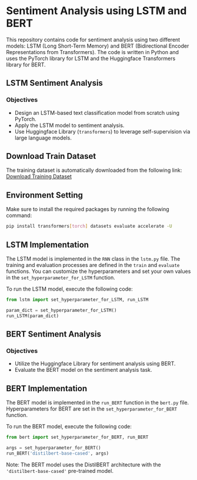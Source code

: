 # Sentiment Analysis using LSTM and BERT

This repository contains code for sentiment analysis using two different models: LSTM (Long Short-Term Memory) and BERT (Bidirectional Encoder Representations from Transformers). The code is written in Python and uses the PyTorch library for LSTM and the Huggingface Transformers library for BERT.

## LSTM Sentiment Analysis

### Objectives
- Design an LSTM-based text classification model from scratch using PyTorch.
- Apply the LSTM model to sentiment analysis.
- Use Huggingface Library (`transformers`) to leverage self-supervision via large language models.

## Download Train Dataset

The training dataset is automatically downloaded from the following link:
[Download Training Dataset](https://raw.githubusercontent.com/dongkwan-kim/small_dataset/master/review_10k.csv)

## Environment Setting

Make sure to install the required packages by running the following command:
```bash
pip install transformers[torch] datasets evaluate accelerate -U
```

## LSTM Implementation

The LSTM model is implemented in the `RNN` class in the `lstm.py` file. The training and evaluation processes are defined in the `train` and `evaluate` functions. You can customize the hyperparameters and set your own values in the `set_hyperparameter_for_LSTM` function.

To run the LSTM model, execute the following code:
```python
from lstm import set_hyperparameter_for_LSTM, run_LSTM

param_dict = set_hyperparameter_for_LSTM()
run_LSTM(param_dict)
```

## BERT Sentiment Analysis

### Objectives
- Utilize the Huggingface Library for sentiment analysis using BERT.
- Evaluate the BERT model on the sentiment analysis task.

## BERT Implementation

The BERT model is implemented in the `run_BERT` function in the `bert.py` file. Hyperparameters for BERT are set in the `set_hyperparameter_for_BERT` function.

To run the BERT model, execute the following code:
```python
from bert import set_hyperparameter_for_BERT, run_BERT

args = set_hyperparameter_for_BERT()
run_BERT('distilbert-base-cased', args)
```

Note: The BERT model uses the DistilBERT architecture with the `'distilbert-base-cased'` pre-trained model.
